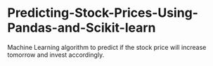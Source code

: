 # Predicting-Stock-Prices-Using-Pandas-and-Scikit-learn
Machine Learning algorithm to predict if the stock price will increase tomorrow and invest accordingly.
